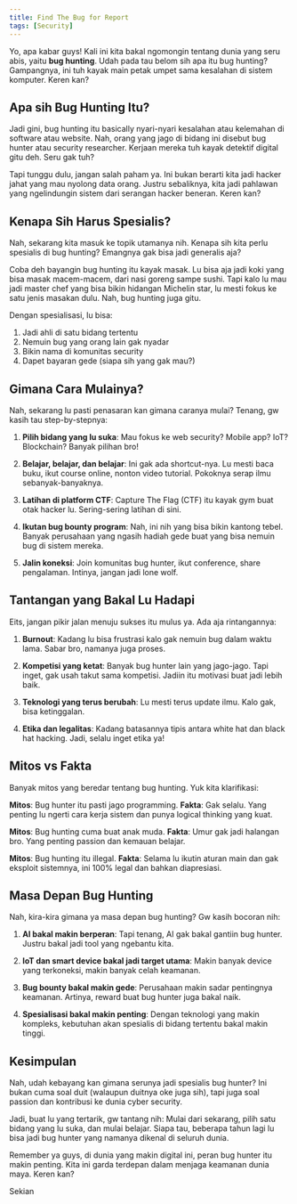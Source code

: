 ```yaml
---
title: Find The Bug for Report
tags: [Security]
---
```

Yo, apa kabar guys! Kali ini kita bakal ngomongin tentang dunia yang seru abis, yaitu **bug hunting**. Udah pada tau belom sih apa itu bug hunting? Gampangnya, ini tuh kayak main petak umpet sama kesalahan di sistem komputer. Keren kan?

## Apa sih Bug Hunting Itu?

Jadi gini, bug hunting itu basically nyari-nyari kesalahan atau kelemahan di software atau website. Nah, orang yang jago di bidang ini disebut bug hunter atau security researcher. Kerjaan mereka tuh kayak detektif digital gitu deh. Seru gak tuh?

Tapi tunggu dulu, jangan salah paham ya. Ini bukan berarti kita jadi hacker jahat yang mau nyolong data orang. Justru sebaliknya, kita jadi pahlawan yang ngelindungin sistem dari serangan hacker beneran. Keren kan?

## Kenapa Sih Harus Spesialis?

Nah, sekarang kita masuk ke topik utamanya nih. Kenapa sih kita perlu spesialis di bug hunting? Emangnya gak bisa jadi generalis aja?

Coba deh bayangin bug hunting itu kayak masak. Lu bisa aja jadi koki yang bisa masak macem-macem, dari nasi goreng sampe sushi. Tapi kalo lu mau jadi master chef yang bisa bikin hidangan Michelin star, lu mesti fokus ke satu jenis masakan dulu. Nah, bug hunting juga gitu.

Dengan spesialisasi, lu bisa:
1. Jadi ahli di satu bidang tertentu
2. Nemuin bug yang orang lain gak nyadar
3. Bikin nama di komunitas security
4. Dapet bayaran gede (siapa sih yang gak mau?)

## Gimana Cara Mulainya?

Nah, sekarang lu pasti penasaran kan gimana caranya mulai? Tenang, gw kasih tau step-by-stepnya:

1. **Pilih bidang yang lu suka**:
   Mau fokus ke web security? Mobile app? IoT? Blockchain? Banyak pilihan bro!

2. **Belajar, belajar, dan belajar**:
   Ini gak ada shortcut-nya. Lu mesti baca buku, ikut course online, nonton video tutorial. Pokoknya serap ilmu sebanyak-banyaknya.

3. **Latihan di platform CTF**:
   Capture The Flag (CTF) itu kayak gym buat otak hacker lu. Sering-sering latihan di sini.

4. **Ikutan bug bounty program**:
   Nah, ini nih yang bisa bikin kantong tebel. Banyak perusahaan yang ngasih hadiah gede buat yang bisa nemuin bug di sistem mereka.

5. **Jalin koneksi**:
   Join komunitas bug hunter, ikut conference, share pengalaman. Intinya, jangan jadi lone wolf.

## Tantangan yang Bakal Lu Hadapi

Eits, jangan pikir jalan menuju sukses itu mulus ya. Ada aja rintangannya:

1. **Burnout**:
   Kadang lu bisa frustrasi kalo gak nemuin bug dalam waktu lama. Sabar bro, namanya juga proses.

2. **Kompetisi yang ketat**:
   Banyak bug hunter lain yang jago-jago. Tapi inget, gak usah takut sama kompetisi. Jadiin itu motivasi buat jadi lebih baik.

3. **Teknologi yang terus berubah**:
   Lu mesti terus update ilmu. Kalo gak, bisa ketinggalan.

4. **Etika dan legalitas**:
   Kadang batasannya tipis antara white hat dan black hat hacking. Jadi, selalu inget etika ya!

## Mitos vs Fakta

Banyak mitos yang beredar tentang bug hunting. Yuk kita klarifikasi:

**Mitos**: Bug hunter itu pasti jago programming.
**Fakta**: Gak selalu. Yang penting lu ngerti cara kerja sistem dan punya logical thinking yang kuat.

**Mitos**: Bug hunting cuma buat anak muda.
**Fakta**: Umur gak jadi halangan bro. Yang penting passion dan kemauan belajar.

**Mitos**: Bug hunting itu illegal.
**Fakta**: Selama lu ikutin aturan main dan gak eksploit sistemnya, ini 100% legal dan bahkan diapresiasi.

## Masa Depan Bug Hunting

Nah, kira-kira gimana ya masa depan bug hunting? Gw kasih bocoran nih:

1. **AI bakal makin berperan**:
   Tapi tenang, AI gak bakal gantiin bug hunter. Justru bakal jadi tool yang ngebantu kita.

2. **IoT dan smart device bakal jadi target utama**:
   Makin banyak device yang terkoneksi, makin banyak celah keamanan.

3. **Bug bounty bakal makin gede**:
   Perusahaan makin sadar pentingnya keamanan. Artinya, reward buat bug hunter juga bakal naik.

4. **Spesialisasi bakal makin penting**:
   Dengan teknologi yang makin kompleks, kebutuhan akan spesialis di bidang tertentu bakal makin tinggi.

## Kesimpulan

Nah, udah kebayang kan gimana serunya jadi spesialis bug hunter? Ini bukan cuma soal duit (walaupun duitnya oke juga sih), tapi juga soal passion dan kontribusi ke dunia cyber security.

Jadi, buat lu yang tertarik, gw tantang nih: Mulai dari sekarang, pilih satu bidang yang lu suka, dan mulai belajar. Siapa tau, beberapa tahun lagi lu bisa jadi bug hunter yang namanya dikenal di seluruh dunia.

Remember ya guys, di dunia yang makin digital ini, peran bug hunter itu makin penting. Kita ini garda terdepan dalam menjaga keamanan dunia maya. Keren kan?

Sekian